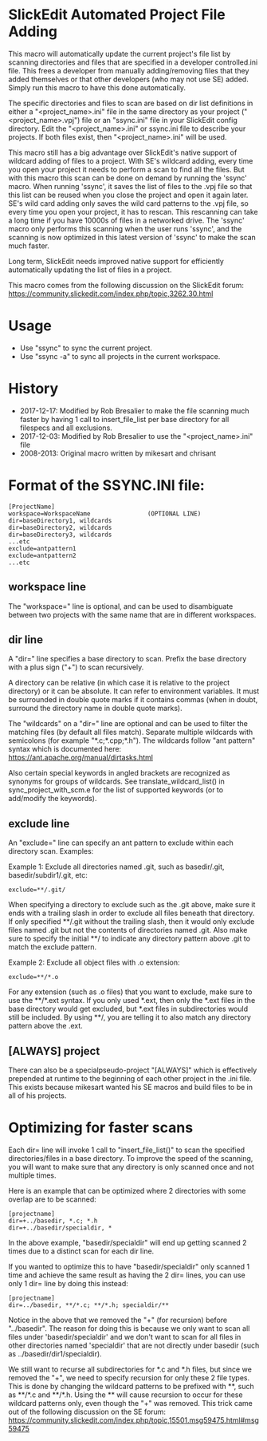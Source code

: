 # SlickEdit Automated Project File Adding

This macro will automatically update the current project's file list by
scanning directories and files that are specified in a developer
controlled.ini file.  This frees a developer from manually adding/removing
files that they added themselves or that other developers (who may not use
SE) added. Simply run this macro to have this done automatically.

The specific directories and files to scan are based on dir list
definitions in either a "&lt;project_name&gt;.ini" file in the same
directory as your project ("&lt;project_name&gt;.vpj") file or an
"ssync.ini" file in your SlickEdit config directory.  Edit the
"&lt;project_name&gt;.ini" or ssync.ini file to describe your projects.
If both files exist, then "&lt;project_name&gt;.ini" will be used.

This macro still has a big advantage over SlickEdit's native support of
wildcard adding of files to a project. With SE's wildcard adding, every
time you open your project it needs to perform a scan to find all the
files. But with this macro this scan can be done on demand by running the
'ssync' macro.  When running 'ssync', it saves the list of files to the
.vpj file so that this list can be reused when you close the project and
open it again later.  SE's wild card adding only saves the wild card
patterns to the .vpj file, so every time you open your project, it has to
rescan.  This rescanning can take a long time if you have 10000s of files
in a networked drive.  The 'ssync' macro only performs this scanning when
the user runs 'ssync', and the scanning is now optimized in this latest
version of 'ssync' to make the scan much faster.

Long term, SlickEdit needs improved native support for efficiently
automatically updating the list of files in a project.

This macro comes from the following discussion on the SlickEdit forum:
https://community.slickedit.com/index.php/topic,3262.30.html

# Usage
* Use "ssync" to sync the current project.
* Use "ssync -a" to sync all projects in the current workspace.

# History
* 2017-12-17: Modified by Rob Bresalier to make the file scanning much faster by
  having 1 call to insert_file_list per base directory for all filespecs and all exclusions.
* 2017-12-03: Modified by Rob Bresalier to use the "&lt;project_name&gt;.ini" file
* 2008-2013: Original macro written by mikesart and chrisant

# Format of the SSYNC.INI file:
```
[ProjectName]
workspace=WorkspaceName                (OPTIONAL LINE)
dir=baseDirectory1, wildcards
dir=baseDirectory2, wildcards
dir=baseDirectory3, wildcards
...etc
exclude=antpattern1
exclude=antpattern2
...etc
```

## workspace line
The "workspace=" line is optional, and can be used to disambiguate between
two projects with the same name that are in different workspaces.

## dir line
A "dir=" line specifies a base directory to scan.  Prefix the base
directory with a plus sign ("+") to scan recursively.

A directory can be relative (in which case it is relative to the project
directory) or it can be absolute.  It can refer to environment variables.
It must be surrounded in double quote marks if it contains commas (when in
doubt, surround the directory name in double quote marks).

The "wildcards" on a "dir=" line are optional and can be used to filter the
matching files (by default all files match). Separate multiple wildcards
with semicolons (for example "\*.c;\*.cpp;\*.h"). The wildcards follow
"ant pattern" syntax which is documented here:
https://ant.apache.org/manual/dirtasks.html

Also certain special keywords in angled brackets are recognized as
synonyms for groups of wildcards. See translate_wildcard_list() in
sync_project_with_scm.e for the list of supported keywords (or to
add/modify the keywords).

## exclude line
An "exclude=" line can specify an ant pattern to exclude within each
directory scan. Examples:

Example 1: Exclude all directories named .git, such as basedir/.git, basedir/subdir1/.git, etc:
```
exclude=**/.git/
```

When specifying a directory to exclude such as the .git above, make sure
it ends with a trailing slash in order to exclude all files beneath that
directory.  If only specified \*\*/.git without the trailing slash, then
it would only exclude files named .git but not the contents of directories
named .git.  Also make sure to specify the initial \*\*/ to indicate any
directory pattern above .git to match the exclude pattern.

Example 2: Exclude all object files with .o extension:
```
exclude=**/*.o
```

For any extension (such as .o files) that you want to exclude, make sure
to use the \*\*/\*.ext syntax.  If you only used \*.ext, then only the
\*.ext files in the base directory would get excluded, but \*.ext files in
subdirectories would still be included.  By using \*\*/, you are telling
it to also match any directory pattern above the .ext.

## [ALWAYS] project

There can also be a specialpseudo-project "[ALWAYS]" which is effectively
prepended at runtime to the beginning of each other project in the .ini
file.  This exists because mikesart wanted his SE macros and build files
to be in all of his projects.

# Optimizing for faster scans

Each dir= line will invoke 1 call to "insert_file_list()" to scan the
specified directories/files in a base directory.  To improve the speed of
the scanning, you will want to make sure that any directory is only
scanned once and not multiple times.

Here is an example that can be optimized where 2 directories with some
overlap are to be scanned:

```
[projectname]
dir=+../basedir, *.c; *.h
dir=+../basedir/specialdir, *
```

In the above example, "basedir/specialdir" will end up getting scanned 2
times due to a distinct scan for each dir line.

If you wanted to optimize this to have "basedir/specialdir" only scanned 1
time and achieve the same result as having the 2 dir= lines, you can use
only 1 dir= line by doing this instead:

```
[projectname]
dir=../basedir, **/*.c; **/*.h; specialdir/**
```

Notice in the above that we removed the "+" (for recursion) before
"../basedir".  The reason for doing this is because we only want to scan
all files under 'basedir/specialdir' and we don't want to scan for all
files in other directories named 'specialdir' that are not directly under
basedir (such as ../basedir/dir1/specialdir).

We still want to recurse all subdirectories for \*.c and \*.h files, but
since we removed the "+", we need to specify recursion for only these 2
file types.  This is done by changing the wildcard patterns to be prefixed
with \*\*, such as \*\*/\*.c and \*\*/\*.h.  Using the \*\* will cause
recursion to occur for these wildcard patterns only, even though the "+"
was removed.  This trick came out of the following discussion on the SE
forum:
https://community.slickedit.com/index.php/topic,15501.msg59475.html#msg59475

